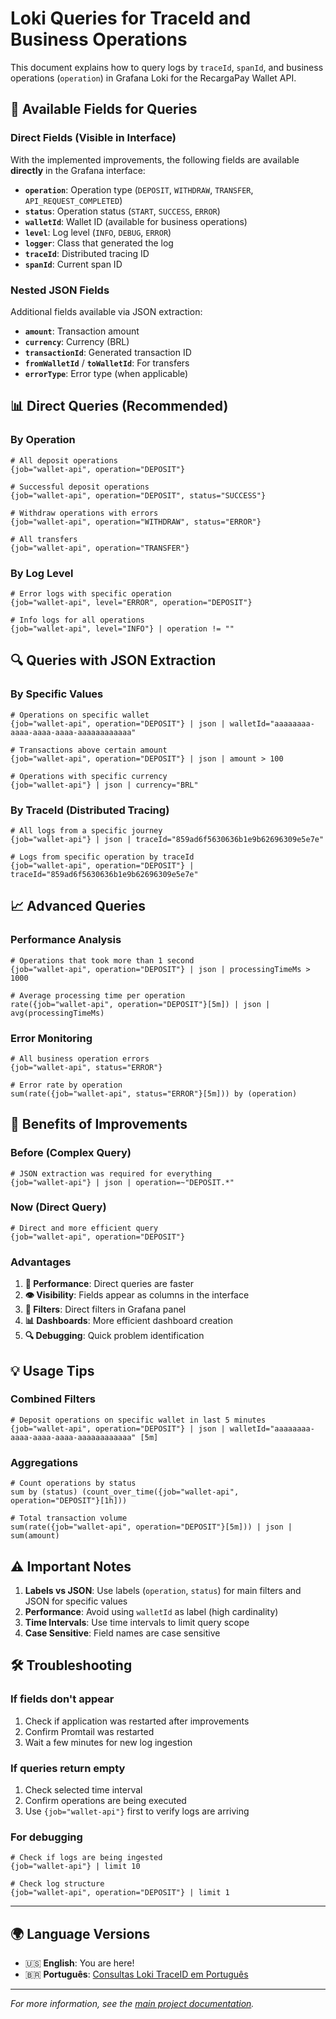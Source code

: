 # Loki Queries for TraceId and Business Operations

This document explains how to query logs by `traceId`, `spanId`, and business operations (`operation`) in Grafana Loki for the RecargaPay Wallet API.

## 🎯 Available Fields for Queries

### **Direct Fields (Visible in Interface)**
With the implemented improvements, the following fields are available **directly** in the Grafana interface:

- **`operation`**: Operation type (`DEPOSIT`, `WITHDRAW`, `TRANSFER`, `API_REQUEST_COMPLETED`)
- **`status`**: Operation status (`START`, `SUCCESS`, `ERROR`)
- **`walletId`**: Wallet ID (available for business operations)
- **`level`**: Log level (`INFO`, `DEBUG`, `ERROR`)
- **`logger`**: Class that generated the log
- **`traceId`**: Distributed tracing ID
- **`spanId`**: Current span ID

### **Nested JSON Fields**
Additional fields available via JSON extraction:
- **`amount`**: Transaction amount
- **`currency`**: Currency (BRL)
- **`transactionId`**: Generated transaction ID
- **`fromWalletId`** / **`toWalletId`**: For transfers
- **`errorType`**: Error type (when applicable)

## 📊 Direct Queries (Recommended)

### **By Operation**
```logql
# All deposit operations
{job="wallet-api", operation="DEPOSIT"}

# Successful deposit operations
{job="wallet-api", operation="DEPOSIT", status="SUCCESS"}

# Withdraw operations with errors
{job="wallet-api", operation="WITHDRAW", status="ERROR"}

# All transfers
{job="wallet-api", operation="TRANSFER"}
```

### **By Log Level**
```logql
# Error logs with specific operation
{job="wallet-api", level="ERROR", operation="DEPOSIT"}

# Info logs for all operations
{job="wallet-api", level="INFO"} | operation != ""
```

## 🔍 Queries with JSON Extraction

### **By Specific Values**
```logql
# Operations on specific wallet
{job="wallet-api", operation="DEPOSIT"} | json | walletId="aaaaaaaa-aaaa-aaaa-aaaa-aaaaaaaaaaaa"

# Transactions above certain amount
{job="wallet-api", operation="DEPOSIT"} | json | amount > 100

# Operations with specific currency
{job="wallet-api"} | json | currency="BRL"
```

### **By TraceId (Distributed Tracing)**
```logql
# All logs from a specific journey
{job="wallet-api"} | json | traceId="859ad6f5630636b1e9b62696309e5e7e"

# Logs from specific operation by traceId
{job="wallet-api", operation="DEPOSIT"} | traceId="859ad6f5630636b1e9b62696309e5e7e"
```

## 📈 Advanced Queries

### **Performance Analysis**
```logql
# Operations that took more than 1 second
{job="wallet-api", operation="DEPOSIT"} | json | processingTimeMs > 1000

# Average processing time per operation
rate({job="wallet-api", operation="DEPOSIT"}[5m]) | json | avg(processingTimeMs)
```

### **Error Monitoring**
```logql
# All business operation errors
{job="wallet-api", status="ERROR"}

# Error rate by operation
sum(rate({job="wallet-api", status="ERROR"}[5m])) by (operation)
```

## 🔧 Benefits of Improvements

### **Before (Complex Query)**
```logql
# JSON extraction was required for everything
{job="wallet-api"} | json | operation=~"DEPOSIT.*"
```

### **Now (Direct Query)**
```logql
# Direct and more efficient query
{job="wallet-api", operation="DEPOSIT"}
```

### **Advantages**
1. **🚀 Performance**: Direct queries are faster
2. **👁️ Visibility**: Fields appear as columns in the interface
3. **🎯 Filters**: Direct filters in Grafana panel
4. **📊 Dashboards**: More efficient dashboard creation
5. **🔍 Debugging**: Quick problem identification

## 💡 Usage Tips

### **Combined Filters**
```logql
# Deposit operations on specific wallet in last 5 minutes
{job="wallet-api", operation="DEPOSIT"} | json | walletId="aaaaaaaa-aaaa-aaaa-aaaa-aaaaaaaaaaaa" [5m]
```

### **Aggregations**
```logql
# Count operations by status
sum by (status) (count_over_time({job="wallet-api", operation="DEPOSIT"}[1h]))

# Total transaction volume
sum(rate({job="wallet-api", operation="DEPOSIT"}[5m])) | json | sum(amount)
```

## ⚠️ Important Notes

1. **Labels vs JSON**: Use labels (`operation`, `status`) for main filters and JSON for specific values
2. **Performance**: Avoid using `walletId` as label (high cardinality)
3. **Time Intervals**: Use time intervals to limit query scope
4. **Case Sensitive**: Field names are case sensitive

## 🛠️ Troubleshooting

### **If fields don't appear**
1. Check if application was restarted after improvements
2. Confirm Promtail was restarted
3. Wait a few minutes for new log ingestion

### **If queries return empty**
1. Check selected time interval
2. Confirm operations are being executed
3. Use `{job="wallet-api"}` first to verify logs are arriving

### **For debugging**
```logql
# Check if logs are being ingested
{job="wallet-api"} | limit 10

# Check log structure
{job="wallet-api", operation="DEPOSIT"} | limit 1
```

---

## 🌍 Language Versions

- 🇺🇸 **English**: You are here!
- 🇧🇷 **Português**: [Consultas Loki TraceID em Português](../pt/consultas-loki-traceid.md)

---

*For more information, see the [main project documentation](../../../README.md).*
